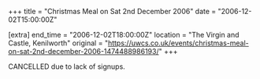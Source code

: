 +++
title = "Christmas Meal on Sat 2nd December 2006"
date = "2006-12-02T15:00:00Z"

[extra]
end_time = "2006-12-02T18:00:00Z"
location = "The Virgin and Castle, Kenilworth"
original = "https://uwcs.co.uk/events/christmas-meal-on-sat-2nd-december-2006-1474488986193/"
+++

CANCELLED due to lack of signups.

